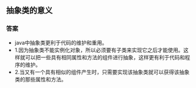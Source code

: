 
## 抽象类的意义

### 答案

* java中抽象类更利于代码的维护和重用。
* 1.因为抽象类不能实例化对象，所以必须要有子类来实现它之后才能使用。这样就可以把一些具有相同属性和方法的组件进行抽象，这样更有利于代码和程序的维护。
* 2.当又有一个具有相似的组件产生时，只需要实现该抽象类就可以获得该抽象类的那些属性和方法。